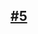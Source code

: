 ## [#5](https://github.com/microsoft/IoT-For-Beginners/blob/main/2-farm/lessons/1-predict-plant-growth/README.md)
